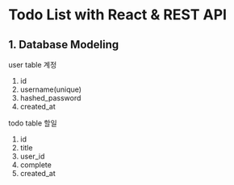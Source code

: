 # Todo List with React & REST API

## 1. Database Modeling

user table
계정
1. id
2. username(unique)
3. hashed_password
4. created_at

todo table
할일
1. id
2. title
3. user_id
4. complete
5. created_at
